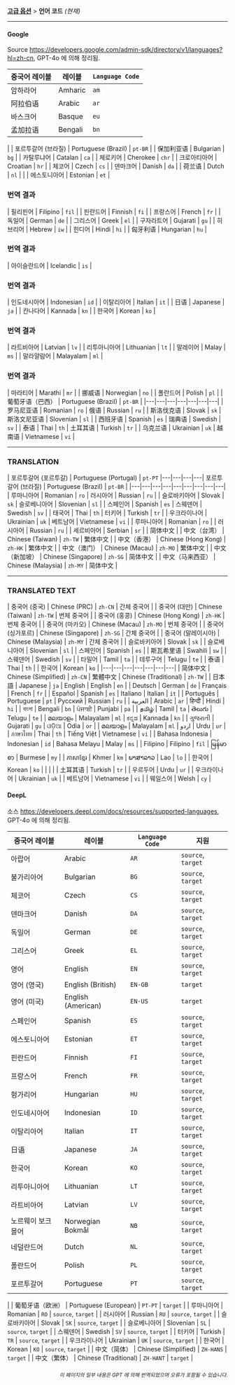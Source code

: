 [**고급 옵션**](./introduction.md) > **언어 코드** _(현재)_

---

#### Google

Source <https://developers.google.com/admin-sdk/directory/v1/languages?hl=zh-cn>, GPT-4o 에 의해 정리됨.

| 중국어 레이블 | 레이블 | `Language Code` |
| --- | --- | --- |
| 암하라어 | Amharic | `am` |
| 阿拉伯语 | Arabic | `ar` |
| 바스크어 | Basque | `eu` |
| 孟加拉语 | Bengali | `bn` |
|
| 포르투갈어 (브라질) | Portuguese (Brazil) | `pt-BR` |
| 保加利亚语 | Bulgarian | `bg` |
| 카탈루냐어 | Catalan | `ca` |
| 체로키어 | Cherokee | `chr` |
| 크로아티아어 | Croatian | `hr` |
| 체코어 | Czech | `cs` |
| 덴마크어 | Danish | `da` |
| 荷兰语 | Dutch | `nl` |
|
| 에스토니아어 | Estonian | `et` |
### 번역 결과

| 필리핀어 | Filipino | `fil` |
| 핀란드어 | Finnish | `fi` |
| 프랑스어 | French | `fr` |
| 독일어 | German | `de` |
| 그리스어 | Greek | `el` |
| 구자라트어 | Gujarati | `gu` |
| 히브리어 | Hebrew | `iw` |
| 힌디어 | Hindi | `hi` |
| 匈牙利语 | Hungarian | `hu` |
### 번역 결과

| 아이슬란드어 | Icelandic | `is` |
### 번역 결과

| 인도네시아어 | Indonesian | `id` |
| 이탈리아어 | Italian | `it` |
| 日语 | Japanese | `ja` |
| 칸나다어 | Kannada | `kn` |
| 한국어 | Korean | `ko` |
### 번역 결과

| 라트비아어 | Latvian | `lv` |
| 리투아니아어 | Lithuanian | `lt` |
| 말레이어 | Malay | `ms` |
| 말라얄람어 | Malayalam | `ml` |
### 번역 결과

| 마라티어 | Marathi | `mr` |
| 挪威语 | Norwegian | `no` |
| 폴란드어 | Polish | `pl` |
| 葡萄牙语（巴西） | Portuguese (Brazil) | `pt-BR` |
|---|---|---|---|---|---|---|
| 罗马尼亚语 | Romanian | `ro` | 俄语 | Russian | `ru` |
| 斯洛伐克语 | Slovak | `sk` | 斯洛文尼亚语 | Slovenian | `sl` |
| 西班牙语 | Spanish | `es` | 瑞典语 | Swedish | `sv` |
| 泰语 | Thai | `th` | 土耳其语 | Turkish | `tr` |
| 乌克兰语 | Ukrainian | `uk` | 越南语 | Vietnamese | `vi` |

---

### TRANSLATION

| 포르투갈어 (포르투갈) | Portuguese (Portugal) | `pt-PT` |---|---|---|---| 포르투갈어 (브라질) | Portuguese (Brazil) | `pt-BR` |
|---|---|---|---|---|---|---|---|---|
| 루마니아어 | Romanian | `ro` | 러시아어 | Russian | `ru` |
| 슬로바키아어 | Slovak | `sk` | 슬로베니아어 | Slovenian | `sl` |
| 스페인어 | Spanish | `es` | 스웨덴어 | Swedish | `sv` |
| 태국어 | Thai | `th` | 터키어 | Turkish | `tr` |
| 우크라이나어 | Ukrainian | `uk` | 베트남어 | Vietnamese | `vi` |
| 루마니아어 | Romanian | `ro` |
| 러시아어 | Russian | `ru` |
| 세르비아어 | Serbian | `sr` |
| 简体中文 |
| 中文（台湾） | Chinese (Taiwan) | `zh-TW` | 繁体中文 |
| 中文（香港） | Chinese (Hong Kong) | `zh-HK` | 繁体中文 |
| 中文（澳门） | Chinese (Macau) | `zh-MO` | 繁体中文 |
| 中文（新加坡） | Chinese (Singapore) | `zh-SG` | 简体中文 |
| 中文（马来西亚） | Chinese (Malaysia) | `zh-MY` | 简体中文 |

---

### TRANSLATED TEXT

| 중국어 (중국) | Chinese (PRC) | `zh-CN` | 간체 중국어 |
| 중국어 (대만) | Chinese (Taiwan) | `zh-TW` | 번체 중국어 |
| 중국어 (홍콩) | Chinese (Hong Kong) | `zh-HK` | 번체 중국어 |
| 중국어 (마카오) | Chinese (Macau) | `zh-MO` | 번체 중국어 |
| 중국어 (싱가포르) | Chinese (Singapore) | `zh-SG` | 간체 중국어 |
| 중국어 (말레이시아) | Chinese (Malaysia) | `zh-MY` | 간체 중국어 |
| 슬로바키아어 | Slovak | `sk` |
| 슬로베니아어 | Slovenian | `sl` |
| 스페인어 | Spanish | `es` |
| 斯瓦希里语 | Swahili | `sw` |
| 스웨덴어 | Swedish | `sv` |
| 타밀어 | Tamil | `ta` |
| 테루구어 | Telugu | `te` |
| 泰语 | Thai | `th` |
| 한국어 | Korean | `ko` |
|---|---|---|---|---|---|---|
| 简体中文 | Chinese (Simplified) | `zh-CN` | 繁體中文 | Chinese (Traditional) | `zh-TW` |
| 日本語 | Japanese | `ja` | English | English | `en` |
| Deutsch | German | `de` | Français | French | `fr` |
| Español | Spanish | `es` | Italiano | Italian | `it` |
| Português | Portuguese | `pt` | Русский | Russian | `ru` |
| العربية | Arabic | `ar` | हिन्दी | Hindi | `hi` |
| বাংলা | Bengali | `bn` | ਪੰਜਾਬੀ | Punjabi | `pa` |
| தமிழ் | Tamil | `ta` | తెలుగు | Telugu | `te` |
| മലയാളം | Malayalam | `ml` | ಕನ್ನಡ | Kannada | `kn` |
| ગુજરાતી | Gujarati | `gu` | ଓଡ଼ିଆ | Odia | `or` |
| മലയാളം | Malayalam | `ml` | اردو | Urdu | `ur` |
| ภาษาไทย | Thai | `th` | Tiếng Việt | Vietnamese | `vi` |
| Bahasa Indonesia | Indonesian | `id` | Bahasa Melayu | Malay | `ms` |
| Filipino | Filipino | `fil` | မြန်မာစာ | Burmese | `my` |
| ភាសាខ្មែរ | Khmer | `km` | ພາສາລາວ | Lao | `lo` |
| 한국어 | Korean | `ko` | | | |
| 土耳其语 | Turkish | `tr` |
| 우르두어 | Urdu | `ur` |
| 우크라이나어 | Ukrainian | `uk` |
| 베트남어 | Vietnamese | `vi` |
| 웨일스어 | Welsh | `cy` |


#### DeepL
소스 <https://developers.deepl.com/docs/resources/supported-languages>, GPT-4o 에 의해 정리됨.

| 중국어 레이블 | 레이블 | `Language Code` | 지원 |
| --- | --- | --- | --- |
| 아랍어 | Arabic | `AR` | `source`, `target` |
| 불가리아어 | Bulgarian | `BG` | `source`, `target` |
| 체코어 | Czech | `CS` | `source`, `target` |
| 덴마크어 | Danish | `DA` | `source`, `target` |
| 독일어 | German | `DE` | `source`, `target` |
| 그리스어 | Greek | `EL` | `source`, `target` |
| 영어 | English | `EN` | `source`, `target` |
| 영어 (영국) | English (British) | `EN-GB` | `target` |
| 영어 (미국) | English (American) | `EN-US` | `target` |
| 스페인어 | Spanish | `ES` | `source`, `target` |
| 에스토니아어 | Estonian | `ET` | `source`, `target` |
| 핀란드어 | Finnish | `FI` | `source`, `target` |
| 프랑스어 | French | `FR` | `source`, `target` |
| 헝가리어 | Hungarian | `HU` | `source`, `target` |
| 인도네시아어 | Indonesian | `ID` | `source`, `target` |
| 이탈리아어 | Italian | `IT` | `source`, `target` |
| 日语 | Japanese | `JA` | `source`, `target` |
| 한국어 | Korean | `KO` | `source`, `target` |
| 리투아니아어 | Lithuanian | `LT` | `source`, `target` |
| 라트비아어 | Latvian | `LV` | `source`, `target` |
| 노르웨이 보크몰어 | Norwegian Bokmål | `NB` | `source`, `target` |
| 네덜란드어 | Dutch | `NL` | `source`, `target` |
| 폴란드어 | Polish | `PL` | `source`, `target` |
| 포르투갈어 | Portuguese | `PT` | `source`, `target` |
|
| 葡萄牙语（欧洲） | Portuguese (European) | `PT-PT` | `target` |
| 루마니아어 | Romanian | `RO` | `source`, `target` |
| 러시아어 | Russian | `RU` | `source`, `target` |
| 슬로바키아어 | Slovak | `SK` | `source`, `target` |
| 슬로베니아어 | Slovenian | `SL` | `source`, `target` |
| 스웨덴어 | Swedish | `SV` | `source`, `target` |
| 터키어 | Turkish | `TR` | `source`, `target` |
| 우크라이나어 | Ukrainian | `UK` | `source`, `target` |
| 한국어 | Korean | `KO` | `source`, `target` |
| 中文（简体） | Chinese (Simplified) | `ZH-HANS` | `target` |
| 中文（繁体） | Chinese (Traditional) | `ZH-HANT` | `target` |

<div align="right"> 
<h6><small>이 페이지의 일부 내용은 GPT 에 의해 번역되었으며 오류가 포함될 수 있습니다.</small></h6>